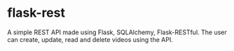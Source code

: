 # flask-rest
A simple REST API made using Flask, SQLAlchemy, Flask-RESTful. The user
can create, update, read and delete videos using the API.
